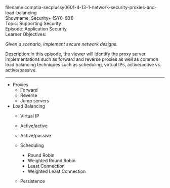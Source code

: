 filename:comptia-secplussy0601-4-13-1-network-security-proxies-and-load-balancing  
Showname: Security+ \(SY0-601\)  
Topic: Supporting Security  
Episode: Application Security  
Learner Objectives:  
  

*Given a scenario, implement secure network designs.*

Description:In this episode, the viewer will identify the proxy server implementations such as forward and reverse proxies as well as common load balancing techniques such as scheduling, virtual IPs, active/active vs. active/passive.  

-------

* Proxies
	+ Forward  
	+ Reverse  
	+ Jump servers  
* Load Balancing
	+ Virtual IP  
	+ Active/active  
	+ Active/passive  
	+ Scheduling  
		- Round Robin
		- Weighted Round Robin
		- Least Connection
		- Weighted Least Connection

	+ Persistence  
